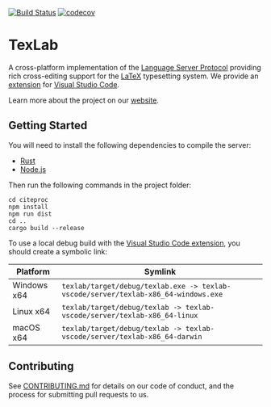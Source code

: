 [![Build Status](https://dev.azure.com/latex-lsp/texlab/_apis/build/status/latex-lsp.texlab?branchName=master)](https://dev.azure.com/latex-lsp/texlab/_build/latest?definitionId=8&branchName=master)
[![codecov](https://codecov.io/gh/latex-lsp/texlab/branch/master/graph/badge.svg)](https://codecov.io/gh/latex-lsp/texlab)

# TexLab

A cross-platform implementation of the [Language Server Protocol](https://microsoft.github.io/language-server-protocol)
providing rich cross-editing support for the [LaTeX](https://www.latex-project.org/) typesetting system.
We provide an [extension](https://github.com/latex-lsp/texlab-vscode) for [Visual Studio Code](https://code.visualstudio.com).

Learn more about the project on our [website](https://texlab.netlify.com).

## Getting Started

You will need to install the following dependencies to compile the server:

- [Rust](https://rustup.rs/)
- [Node.js](https://nodejs.org/)

Then run the following commands in the project folder:

```shell
cd citeproc
npm install
npm run dist
cd ..
cargo build --release
```

To use a local debug build with the [Visual Studio Code extension](https://github.com/latex-lsp/texlab-vscode), you should create a symbolic link:

| Platform    | Symlink                                                                            |
| ----------- | ---------------------------------------------------------------------------------- |
| Windows x64 | `texlab/target/debug/texlab.exe -> texlab-vscode/server/texlab-x86_64-windows.exe` |
| Linux x64   | `texlab/target/debug/texlab -> texlab-vscode/server/texlab-x86_64-linux`           |
| macOS x64   | `texlab/target/debug/texlab -> texlab-vscode/server/texlab-x86_64-darwin`          |

## Contributing

See [CONTRIBUTING.md](CONTRIBUTING.md) for details on our code of conduct, and the process for submitting pull requests to us.
